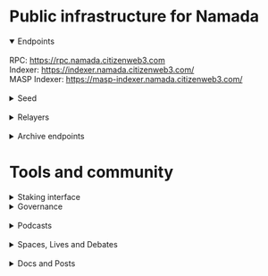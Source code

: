 # Public infrastructure for Namada

<details open>
  <summary>Endpoints</summary>
  <br>
  RPC: <a href="https://rpc.namada.citizenweb3.com">https://rpc.namada.citizenweb3.com</a><br>
  Indexer: <a href="https://indexer.namada.citizenweb3.com/">https://indexer.namada.citizenweb3.com/</a><br>
  MASP Indexer: <a href="https://masp-indexer.namada.citizenweb3.com/">https://masp-indexer.namada.citizenweb3.com/</a>
</details>
<br>
<details>
  <summary>Seed</summary>
  tcp://509f1e843cf881650a4151aa804ddd7a7188e88f@195.201.197.246:32656
</details>
<br>
<details>
  <summary>Relayers</summary>
</details>
<br>
<details>
  <summary>Archive endpoints</summary>
  RPC: <a href="https://rpc.namada-archive.citizenweb3.com/">https://rpc.namada-archive.citizenweb3.com/</a><br>
</details>

# Tools and community

<details>
  <summary>Staking interface</summary>
<a href="https://namadillo.citizenweb3.com/">https://namadillo.citizenweb3.com/</a><br>
</details>
<details>
  <summary>Governance</summary>
  <a href="">Voting History</a><br>
</details>
<br>
<details>
  <summary>Podcasts</summary>
  <a href="https://www.citizenweb3.com/chrisgoes">Privacy Semantics, the Conception of Law and Money with Chris Goes </a><br>
</details>
<br>
<details>
  <summary>Spaces, Lives and Debates</summary>
  <a href="https://www.youtube.com/watch?v=n4ZvhwsCfNg">Privacy</a><br>
</details>
<br>
<details>
  <summary>Docs and Posts</summary>
  <a href=""></a><br>
</details>

